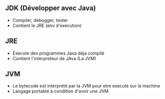 

## JDK (Développer avec Java)

- Compiler, debugger, tester
- Contient le JRE (env d'execution)

## JRE
- Execute des programmes Java déja compilé
- Contient l'interpreteur de JAva (La JVM)

## JVM

- Le bytecode est interprété par la JVM pour etre executé sur la machine
- Langage portable à condition d'avoir une JVM

